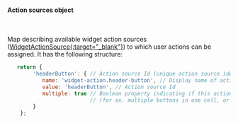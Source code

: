 #### Action sources object

<div class="divider"></div>
<br/>

Map describing available widget action sources ([WidgetActionSource{:target="_blank"}](https://github.com/echoiot/echoiot/blob/2627fe51d491055d4140f16617ed543f7f5bd8f6/ui-ngx/src/app/shared/models/widget.models.ts#L121)) to which user actions can be assigned. It has the following structure:

```javascript
   return {
        'headerButton': { // Action source Id (unique action source identificator)
           name: 'widget-action.header-button', // Display name of action source, used in widget settings ('Actions' tab).
           value: 'headerButton', // Action source Id
           multiple: true // Boolean property indicating if this action source supports multiple action definitions
                          // (for ex. multiple buttons in one cell, or only one action can by assigned on table row click.)
        }
    };   
```
